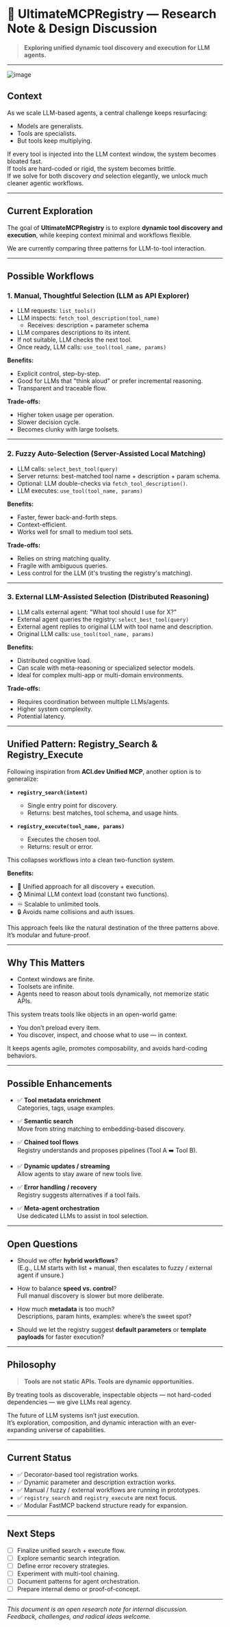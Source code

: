 # 🧩 UltimateMCPRegistry — Research Note & Design Discussion

> **Exploring unified dynamic tool discovery and execution for LLM agents.**

---

![image](https://github.com/user-attachments/assets/47f69530-8ffa-4270-b346-34560f7cb7ab)

## Context

As we scale LLM-based agents, a central challenge keeps resurfacing:

- Models are generalists.
- Tools are specialists.
- But tools keep multiplying.

If every tool is injected into the LLM context window, the system becomes bloated fast.  
If tools are hard-coded or rigid, the system becomes brittle.  
If we solve for both discovery *and* selection elegantly, we unlock much cleaner agentic workflows.

---

## Current Exploration

The goal of **UltimateMCPRegistry** is to explore **dynamic tool discovery and execution**, while keeping context minimal and workflows flexible.

We are currently comparing three patterns for LLM-to-tool interaction.

---

## Possible Workflows

### 1. Manual, Thoughtful Selection (LLM as API Explorer)

- LLM requests: `list_tools()`
- LLM inspects: `fetch_tool_description(tool_name)`
  - Receives: description + parameter schema
- LLM compares descriptions to its intent.
- If not suitable, LLM checks the next tool.
- Once ready, LLM calls: `use_tool(tool_name, params)`

**Benefits:**
- Explicit control, step-by-step.
- Good for LLMs that "think aloud" or prefer incremental reasoning.
- Transparent and traceable flow.

**Trade-offs:**
- Higher token usage per operation.
- Slower decision cycle.
- Becomes clunky with large toolsets.

---

### 2. Fuzzy Auto-Selection (Server-Assisted Local Matching)

- LLM calls: `select_best_tool(query)`
- Server returns: best-matched tool name + description + param schema.
- Optional: LLM double-checks via `fetch_tool_description()`.
- LLM executes: `use_tool(tool_name, params)`

**Benefits:**
- Faster, fewer back-and-forth steps.
- Context-efficient.
- Works well for small to medium tool sets.

**Trade-offs:**
- Relies on string matching quality.
- Fragile with ambiguous queries.
- Less control for the LLM (it's trusting the registry's matching).

---

### 3. External LLM-Assisted Selection (Distributed Reasoning)

- LLM calls external agent: "What tool should I use for X?"
- External agent queries the registry: `select_best_tool(query)`
- External agent replies to original LLM with tool name and description.
- Original LLM calls: `use_tool(tool_name, params)`

**Benefits:**
- Distributed cognitive load.
- Can scale with meta-reasoning or specialized selector models.
- Ideal for complex multi-app or multi-domain environments.

**Trade-offs:**
- Requires coordination between multiple LLMs/agents.
- Higher system complexity.
- Potential latency.

---

## Unified Pattern: Registry_Search & Registry_Execute

Following inspiration from **ACI.dev Unified MCP**, another option is to generalize:

- **`registry_search(intent)`**
  - Single entry point for discovery.
  - Returns: best matches, tool schema, and usage hints.

- **`registry_execute(tool_name, params)`**
  - Executes the chosen tool.
  - Returns: result or error.

This collapses workflows into a clean two-function system.

**Benefits:**
- 🧩 Unified approach for all discovery + execution.
- ⌚️ Minimal LLM context load (constant two functions).
- ♾ Scalable to unlimited tools.
- 🔒 Avoids name collisions and auth issues.

This approach feels like the natural destination of the three patterns above. It’s modular and future-proof.

---

## Why This Matters

- Context windows are finite.
- Toolsets are infinite.
- Agents need to reason about tools dynamically, not memorize static APIs.

This system treats tools like objects in an open-world game:
- You don’t preload every item.
- You discover, inspect, and choose what to use — in context.

It keeps agents agile, promotes composability, and avoids hard-coding behaviors.

---

## Possible Enhancements

- ✅ **Tool metadata enrichment**  
  Categories, tags, usage examples.

- ✅ **Semantic search**  
  Move from string matching to embedding-based discovery.

- ✅ **Chained tool flows**  
  Registry understands and proposes pipelines (Tool A ➡️ Tool B).

- ✅ **Dynamic updates / streaming**  
  Allow agents to stay aware of new tools live.

- ✅ **Error handling / recovery**  
  Registry suggests alternatives if a tool fails.

- ✅ **Meta-agent orchestration**  
  Use dedicated LLMs to assist in tool selection.

---

## Open Questions

- Should we offer **hybrid workflows**?  
  (E.g., LLM starts with list + manual, then escalates to fuzzy / external agent if unsure.)

- How to balance **speed vs. control**?  
  Full manual discovery is slower but more deliberate.

- How much **metadata** is too much?  
  Descriptions, param hints, examples: where’s the sweet spot?

- Should we let the registry suggest **default parameters** or **template payloads** for faster execution?

---

## Philosophy

> **Tools are not static APIs. Tools are dynamic opportunities.**

By treating tools as discoverable, inspectable objects — not hard-coded dependencies — we give LLMs real agency.

The future of LLM systems isn’t just execution.  
It’s exploration, composition, and dynamic interaction with an ever-expanding universe of capabilities.

---

## Current Status

- ✅ Decorator-based tool registration works.
- ✅ Dynamic parameter and description extraction works.
- ✅ Manual / fuzzy / external workflows are running in prototypes.
- ✅ `registry_search` and `registry_execute` are next focus.
- ✅ Modular FastMCP backend structure ready for expansion.

---

## Next Steps

- [ ] Finalize unified search + execute flow.
- [ ] Explore semantic search integration.
- [ ] Define error recovery strategies.
- [ ] Experiment with multi-tool chaining.
- [ ] Document patterns for agent orchestration.
- [ ] Prepare internal demo or proof-of-concept.

---

*This document is an open research note for internal discussion.  
Feedback, challenges, and radical ideas welcome.*


